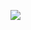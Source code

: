 ![](https://github-readme-stats.vercel.app/api/top-langs/?username=UsmonHamidulloh&show_icons=true&theme=react)
